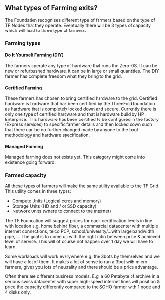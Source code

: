 ## What types of Farming exits?

The Foundation recognises different type of farmers based on the type of TF Nodes that they operate. Eventually there will be 3 types of capacity which will lead to three type of farmers.

### Farming types

#### Do It Yourself Farming (DIY)
The farmers operate any type of hardware that runs the Zero-OS.  It can be new or refurbushed hardware, it can be in large or small quantities.  The DIY farmer has complete freedom what they bring to the grid.

#### Certified Farming
These farmers has chosen to bring certified hardware to the grid.  Certified hardware is hardware that has been certified by the ThreeFold foundation as hardware that is completely locked down and secure.  Currently there is only one type of certified hardware and that is hardware build by HP Enterprise.  This hardware has been certified to be configured in the factory (Express services) to specific farmer details and then locked down such that there can be no further changed made by anyone to the boot methodology and hardware specification.

#### Managed Farming
Managed farming does not exists yet.  This category might come into existence going forward.


### Farmed capacity
All these types of farmers will make the same utility available to the TF Grid.  This utility comes in three types:
- Compute Units (Logical cores and memory)
- Storage Units (HD and / or SSD capacity)
- Network Units (where to connect to the internet)

The TF Foundation will suggest prices for each certification levels in line with location e.g. home behind fiber, a commercial datacenter with multiple internet connections, telco POP, school/university/...with large bandwidth pipe, … The goal is to come up with the right ratio between price & achieved level of service. This will of course not happen over 1 day we will have to learn.

Some workloads will work everywhere e.g. the 3bots by themselves and we will have a lot of them. It makes a lot of sense to run a 3bot with micro-farmers, gives you lots of neutrality and there should be a price advantage.

Often there are different business models. E.g. a 60 Petabyte of archive in a serious swiss datacenter with super high-speed internet lines will position & price the capacity differently compared to the SOHO farmer with 1 node and 4 disks only.
